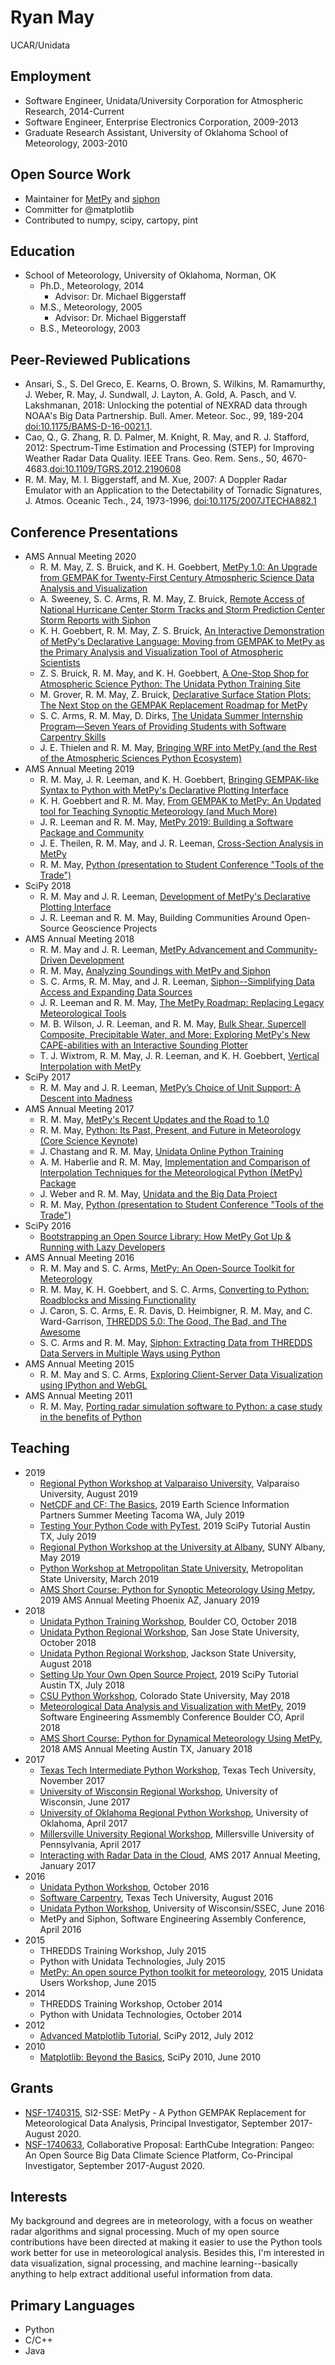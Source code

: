 
# Ryan May
UCAR/Unidata

## Employment
* Software Engineer, Unidata/University Corporation for Atmospheric Research, 2014-Current
* Software Engineer, Enterprise Electronics Corporation, 2009-2013
* Graduate Research Assistant, University of Oklahoma School of Meteorology, 2003-2010

## Open Source Work
* Maintainer for [MetPy](https://github.com/Unidata/MetPy) and [siphon](https://github.com/Unidata/siphon)
* Committer for @matplotlib
* Contributed to numpy, scipy, cartopy, pint

## Education
* School of Meteorology, University of Oklahoma, Norman, OK
  - Ph.D., Meteorology, 2014
    - Advisor: Dr. Michael Biggerstaff
  - M.S., Meteorology, 2005
    - Advisor: Dr. Michael Biggerstaff
  - B.S., Meteorology, 2003

## Peer-Reviewed Publications
* Ansari, S., S. Del Greco, E. Kearns, O. Brown, S. Wilkins, M. Ramamurthy, J. Weber, R. May, J. Sundwall, J. Layton, A. Gold, A. Pasch, and V. Lakshmanan, 2018: Unlocking the potential of NEXRAD data through NOAA's Big Data Partnership. Bull. Amer. Meteor. Soc., 99, 189-204 [doi:10.1175/BAMS-D-16-0021.1](https://doi.org/10.1175/BAMS-D-16-0021.1).
* Cao, Q., G. Zhang, R. D. Palmer, M. Knight, R. May, and R. J. Stafford, 2012: Spectrum-Time Estimation and Processing (STEP) for Improving Weather Radar Data Quality. IEEE Trans. Geo. Rem. Sens., 50, 4670-4683.[doi:10.1109/TGRS.2012.2190608](https://doi.org/10.1109/TGRS.2012.2190608)
* R. M. May, M. I. Biggerstaff, and M. Xue, 2007: A Doppler Radar Emulator with an Application to the Detectability of Tornadic Signatures, J. Atmos. Oceanic Tech., 24, 1973-1996, [doi:10.1175/2007JTECHA882.1](https://doi.org/10.1175/2007JTECHA882.1)

## Conference Presentations
* AMS Annual Meeting 2020
  - R. M. May, Z. S. Bruick, and K. H. Goebbert, [MetPy 1.0: An Upgrade from GEMPAK for Twenty-First Century Atmospheric Science Data Analysis and Visualization](https://ams.confex.com/ams/2020Annual/meetingapp.cgi/Paper/369011)
  - A. Sweeney, S. C. Arms, R. M. May, Z. Bruick, [Remote Access of National Hurricane Center Storm Tracks and Storm Prediction Center Storm Reports with Siphon](https://ams.confex.com/ams/2020Annual/meetingapp.cgi/Paper/365231)
  - K. H. Goebbert, R. M. May, Z. S. Bruick, [An Interactive Demonstration of MetPy's Declarative Language: Moving from GEMPAK to MetPy as the Primary Analysis and Visualization Tool of Atmospheric Scientists](https://ams.confex.com/ams/2020Annual/meetingapp.cgi/Paper/368147)
  - Z. S. Bruick, R. M. May, and K. H. Goebbert, [A One-Stop Shop for Atmospheric Science Python: The Unidata Python Training Site](https://ams.confex.com/ams/2020Annual/meetingapp.cgi/Paper/368299)
  - M. Grover, R. M. May, Z. Bruick, [Declarative Surface Station Plots: The Next Stop on the GEMPAK Replacement Roadmap for MetPy](https://ams.confex.com/ams/2020Annual/meetingapp.cgi/Paper/365917)
  - S. C. Arms, R. M. May, D. Dirks, [The Unidata Summer Internship Program—Seven Years of Providing Students with Software Carpentry Skills](https://ams.confex.com/ams/2020Annual/meetingapp.cgi/Paper/369041)
  - J. E. Thielen and R. M. May, [Bringing WRF into MetPy (and the Rest of the Atmospheric Sciences Python Ecosystem)](https://ams.confex.com/ams/2020Annual/meetingapp.cgi/Paper/369355)
* AMS Annual Meeting 2019
  - R. M. May, J. R. Leeman, and K. H. Goebbert, [Bringing GEMPAK-like Syntax to Python with MetPy's Declarative Plotting Interface](https://ams.confex.com/ams/2019Annual/meetingapp.cgi/Paper/352384)
  - K. H. Goebbert and R. M. May, [From GEMPAK to MetPy: An Updated tool for Teaching Synoptic Meteorology (and Much More)](https://ams.confex.com/ams/2019Annual/meetingapp.cgi/Paper/349856)
  - J. R. Leeman and R. M. May, [MetPy 2019: Building a Software Package and Community](https://ams.confex.com/ams/2019Annual/meetingapp.cgi/Paper/354058)
  - J. E. Theilen, R. M. May, and J. R. Leeman, [Cross-Section Analysis in MetPy](https://ams.confex.com/ams/2019Annual/meetingapp.cgi/Paper/352367)
  - R. M. May, [Python (presentation to Student Conference "Tools of the Trade")](https://ams.confex.com/ams/2019Annual/webprogram/Session50349.html)
* SciPy 2018
  - R. M. May and J. R. Leeman, [Development of MetPy's Declarative Plotting Interface](https://www.youtube.com/watch?v=OKQlUdPY0Jc)
  - J. R. Leeman and R. M. May, Building Communities Around Open-Source Geoscience Projects
* AMS Annual Meeting 2018
  - R. M. May and J. R. Leeman, [MetPy Advancement and Community-Driven Development](https://ams.confex.com/ams/98Annual/meetingapp.cgi/Paper/333578)
  - R. M. May, [Analyzing Soundings with MetPy and Siphon](https://ams.confex.com/ams/98Annual/meetingapp.cgi/Paper/341757)
  - S. C. Arms, R. M. May, and J. R. Leeman, [Siphon--Simplifying Data Access and Expanding Data Sources](https://ams.confex.com/ams/98Annual/meetingapp.cgi/Paper/336381)
  - J. R. Leeman and R. M. May, [The MetPy Roadmap: Replacing Legacy Meteorological Tools](https://ams.confex.com/ams/98Annual/meetingapp.cgi/Paper/335005)
  - M. B. Wilson, J. R. Leeman, and R. M. May, [Bulk Shear, Supercell Composite, Precipitable Water, and More: Exploring MetPy's New CAPE-abilities with an Interactive Sounding Plotter](https://ams.confex.com/ams/98Annual/meetingapp.cgi/Paper/333471)
  - T. J. Wixtrom, R. M. May, J. R. Leeman, and K. H. Goebbert, [Vertical Interpolation with MetPy](https://ams.confex.com/ams/98Annual/meetingapp.cgi/Paper/328761)
* SciPy 2017
  - R. M. May and J. R. Leeman, [MetPy’s Choice of Unit Support: A Descent into Madness](https://www.youtube.com/watch?v=qCo9bkT9sow)
* AMS Annual Meeting 2017
  - R. M. May, [MetPy's Recent Updates and the Road to 1.0](https://ams.confex.com/ams/97Annual/webprogram/Paper314057.html)
  - R. M. May, [Python: Its Past, Present, and Future in Meteorology (Core Science Keynote)](https://ams.confex.com/ams/97Annual/webprogram/Paper314111.html)
  - J. Chastang and R. M. May, [Unidata Online Python Training](https://ams.confex.com/ams/97Annual/webprogram/Paper315368.html)
  - A. M. Haberlie and R. M. May, [Implementation and Comparison of Interpolation Techniques for the Meteorological Python (MetPy) Package](https://ams.confex.com/ams/97Annual/webprogram/Paper304950.html)
  - J. Weber and R. M. May, [Unidata and the Big Data Project](https://ams.confex.com/ams/97Annual/webprogram/Paper313132.html)
  - R. M. May, [Python (presentation to Student Conference "Tools of the Trade")](https://ams.confex.com/ams/97Annual/webprogram/Paper317334.html)
* SciPy 2016
  - [Bootstrapping an Open Source Library: How MetPy Got Up & Running with Lazy Developers](https://www.youtube.com/watch?v=moLKGjbXvgE)
* AMS Annual Meeting 2016
  - R. M. May and S. C. Arms, [MetPy: An Open-Source Toolkit for Meteorology](https://ams.confex.com/ams/96Annual/webprogram/Paper286983.html)
  - R. M. May, K. H. Goebbert, and S. C. Arms, [Converting to Python: Roadblocks and Missing Functionality](https://ams.confex.com/ams/96Annual/webprogram/Paper286893.html)
  - J. Caron, S. C. Arms, E. R. Davis, D. Heimbigner, R. M. May, and C. Ward-Garrison, [THREDDS 5.0: The Good, The Bad, and The Awesome](https://ams.confex.com/ams/96Annual/webprogram/Paper283697.html)
  - S. C. Arms and R. M. May, [Siphon: Extracting Data from THREDDS Data Servers in Multiple Ways using Python](https://ams.confex.com/ams/96Annual/webprogram/Paper283678.html)
* AMS Annual Meeting 2015
  - R. M. May and S. C. Arms, [Exploring Client-Server Data Visualization using IPython and WebGL](https://ams.confex.com/ams/95Annual/webprogram/Paper268652.html)
* AMS Annual Meeting 2011
  - R. M. May, [Porting radar simulation software to Python: a case study in the benefits of Python](https://ams.confex.com/ams/91Annual/webprogram/Paper185405.html)

## Teaching
* 2019
  * [Regional Python Workshop at Valparaiso University](https://unidata.github.io/python-workshop/events/valpo2019.html), Valparaiso University, August 2019
  * [NetCDF and CF: The Basics](https://2019esipsummermeeting.sched.com/event/PtOv/netcdf-and-cf-the-basics), 2019 Earth Science Information Partners Summer Meeting Tacoma WA, July 2019
  * [Testing Your Python Code with PyTest](https://www.youtube.com/watch?v=LX2ksGYXJ80), 2019 SciPy Tutorial Austin TX, July 2019
  * [Regional Python Workshop at the University at Albany](https://unidata.github.io/python-workshop/events/albany2019.html), SUNY Albany, May 2019
  * [Python Workshop at Metropolitan State University](https://unidata.github.io/python-workshop/events/metro2019.html), Metropolitan State University, March 2019
  * [AMS Short Course: Python for Synoptic Meteorology Using Metpy](https://unidata.github.io/python-workshop/events/ams2019.html), 2019 AMS Annual Meeting Phoenix AZ, January 2019
* 2018
  * [Unidata Python Training Workshop](https://unidata.github.io/python-workshop/events/unidata2018.html), Boulder CO, October 2018
  * [Unidata Python Regional Workshop](https://unidata.github.io/python-workshop/events/sjsu2018.html), San Jose State University, October 2018
  * [Unidata Python Regional Workshop](https://unidata.github.io/python-workshop/events/jackson2018.html), Jackson State University, August 2018
  * [Setting Up Your Own Open Source Project](https://www.youtube.com/watch?v=hQq2Ayqb5d8), 2019 SciPy Tutorial Austin TX, July 2018
  * [CSU Python Workshop](https://unidata.github.io/python-workshop/events/csu2018.html), Colorado State University, May 2018
  * [Meteorological Data Analysis and Visualization with MetPy](https://unidata.github.io/python-workshop/events/sea2018.html), 2019 Software Engineering Assmembly Conference Boulder CO, April 2018
  * [AMS Short Course: Python for Dynamical Meteorology Using MetPy](https://unidata.github.io/python-workshop/events/ams2018.html), 2018 AMS Annual Meeting Austin TX, January 2018
* 2017
  * [Texas Tech Intermediate Python Workshop](https://unidata.github.io/python-workshop/events/ttu2017.html), Texas Tech University, November 2017
  * [University of Wisconsin Regional Workshop](https://unidata.github.io/unidata-python-workshop/events/madison2017.html), University of Wisconsin, June 2017
  * [University of Oklahoma Regional Python Workshop](https://unidata.github.io/unidata-python-workshop/events/oklahoma2017.html), University of Oklahoma, April 2017
  * [Millersville University Regional Workshop](https://unidata.github.io/unidata-python-workshop/events/millersville2017.html), Millersville University of Pennsylvania, April 2017
  * [Interacting with Radar Data in the Cloud](https://annual.ametsoc.org/2017/index.cfm/programs/short-courses-and-workshops/interacting-with-radar-data-in-the-cloud1/), AMS 2017 Annual Meeting, January 2017
* 2016
  * [Unidata Python Workshop](https://unidata.github.io/unidata-python-workshop/events/fall2016.html), October 2016
  * [Software Carpentry](https://jdcorless.github.io/2016-08-26-TTU/), Texas Tech University, August 2016
  * [Unidata Python Workshop](https://unidata.github.io/unidata-python-workshop/events/madison2016.html), University of Wisconsin/SSEC, June 2016
  * MetPy and Siphon, Software Engineering Assembly Conference, April 2016
* 2015
  * THREDDS Training Workshop, July 2015
  * Python with Unidata Technologies, July 2015
  * [MetPy: An open source Python toolkit for meteorology](https://www.youtube.com/watch?v=umwauHAL-0M), 2015 Unidata Users Workshop, June 2015
* 2014
  * THREDDS Training Workshop, October 2014
  * Python with Unidata Technologies, October 2014
* 2012
  * [Advanced Matplotlib Tutorial](https://github.com/dopplershift/Python-Tutorials), SciPy 2012, July 2012
* 2010
  * [Matplotlib: Beyond the Basics](https://conference.scipy.org/scipy2010/tutorials.html#matplotlib), SciPy 2010, June 2010

## Grants
* [NSF-1740315](https://www.nsf.gov/awardsearch/showAward?AWD_ID=1740315), SI2-SSE: MetPy - A Python GEMPAK Replacement for Meteorological Data Analysis, Principal Investigator, September 2017-August 2020.
* [NSF-1740633](https://www.nsf.gov/awardsearch/showAward?AWD_ID=1740633), Collaborative Proposal: EarthCube Integration: Pangeo: An Open Source Big Data Climate Science Platform, Co-Principal Investigator, September 2017-August 2020.

## Interests
My background and degrees are in meteorology, with a focus on weather radar
algorithms and signal processing. Much of my open source contributions have
been directed at making it easier to use the Python tools work better for
use in meteorological analysis. Besides this, I'm interested in data
visualization, signal processing, and machine learning--basically anything
to help extract additional useful information from data.

## Primary Languages
* Python
* C/C++
* Java

